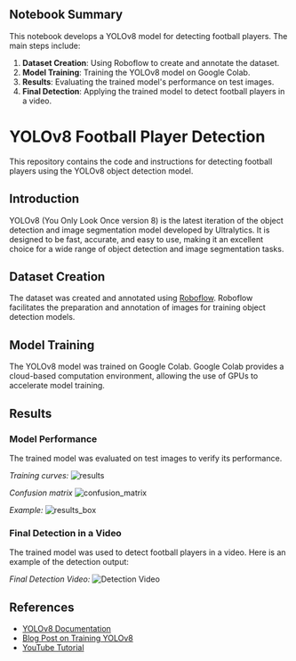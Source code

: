 ## Notebook Summary

This notebook develops a YOLOv8 model for detecting football players. The main steps include:

1. **Dataset Creation**: Using Roboflow to create and annotate the dataset.
2. **Model Training**: Training the YOLOv8 model on Google Colab.
3. **Results**: Evaluating the trained model's performance on test images.
4. **Final Detection**: Applying the trained model to detect football players in a video.


# YOLOv8 Football Player Detection

This repository contains the code and instructions for detecting football players using the YOLOv8 object detection model.

## Introduction

YOLOv8 (You Only Look Once version 8) is the latest iteration of the object detection and image segmentation model developed by Ultralytics. It is designed to be fast, accurate, and easy to use, making it an excellent choice for a wide range of object detection and image segmentation tasks.

## Dataset Creation

The dataset was created and annotated using [Roboflow](https://roboflow.com/). Roboflow facilitates the preparation and annotation of images for training object detection models.

## Model Training

The YOLOv8 model was trained on Google Colab. Google Colab provides a cloud-based computation environment, allowing the use of GPUs to accelerate model training.


## Results

### Model Performance

The trained model was evaluated on test images to verify its performance.

*Training curves:*
![results](https://github.com/ChristianthomasBADOLO/yolo-v8-football-player-detection/assets/167626485/ad471afd-b05c-4e8b-841a-740c231704b1)

*Confusion matrix*
![confusion_matrix](https://github.com/ChristianthomasBADOLO/yolo-v8-football-player-detection/assets/167626485/24365e33-0612-4355-a8ea-c08fc32a0440)

*Example:*
![results_box](https://github.com/ChristianthomasBADOLO/yolo-v8-football-player-detection/assets/167626485/83ed2a0e-d571-43c1-bcef-d1bacbc9b86d)

### Final Detection in a Video

The trained model was used to detect football players in a video. Here is an example of the detection output:

*Final Detection Video:*
![Detection Video](https://github.com/ChristianthomasBADOLO/yolo-v8-football-player-detection/assets/167626485/5fd2d486-8e75-4c4e-a2cd-9c53c7aeedbf)

## References

- [YOLOv8 Documentation](https://github.com/ultralytics/ultralytics)
- [Blog Post on Training YOLOv8](https://blog.roboflow.com/how-to-train-yolov8-on-a-custom-dataset)
- [YouTube Tutorial](https://youtu.be/wuZtUMEiKWY)
